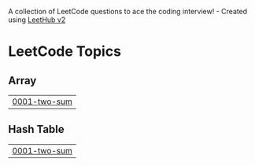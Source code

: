 A collection of LeetCode questions to ace the coding interview! - Created using [LeetHub v2](https://github.com/arunbhardwaj/LeetHub-2.0)
<!---LeetCode Topics Start-->
# LeetCode Topics
## Array
|  |
| ------- |
| [0001-two-sum](https://github.com/GouthamKumar025/DS--ALGO/tree/master/0001-two-sum) |
## Hash Table
|  |
| ------- |
| [0001-two-sum](https://github.com/GouthamKumar025/DS--ALGO/tree/master/0001-two-sum) |
<!---LeetCode Topics End-->